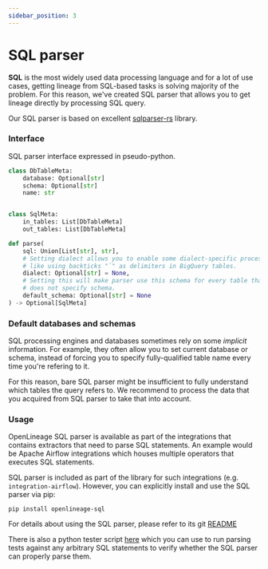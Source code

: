 ```yaml
---
sidebar_position: 3
---
```


# SQL parser

**SQL** is the most widely used data processing language and for a lot of use cases, getting lineage from SQL-based tasks is solving majority of the problem.
For this reason, we've created SQL parser that allows you to get lineage directly by processing SQL query.


Our SQL parser is based on excellent [sqlparser-rs](https://github.com/sqlparser-rs/sqlparser-rs) library.

### Interface

SQL parser interface expressed in pseudo-python.

```python
class DbTableMeta:
    database: Optional[str]
    schema: Optional[str]
    name: str


class SqlMeta:
    in_tables: List[DbTableMeta]
    out_tables: List[DbTableMeta]

def parse(
    sql: Union[List[str], str],
    # Setting dialect allows you to enable some dialect-specific processing 
    # like using backticks "`" as delimiters in BigQuery tables.
    dialect: Optional[str] = None,   
    # Setting this will make parser use this schema for every table that
    # does not specify schema. 
    default_schema: Optional[str] = None
) -> Optional[SqlMeta] 
```

### Default databases and schemas

SQL processing engines and databases sometimes rely on some _implicit_ information. For example, they often allow you to set current database or schema, instead of forcing
you to specify fully-qualified table name every time you're refering to it.

For this reason, bare SQL parser might be insufficient to fully understand which tables the query refers to. 
We recommend to process the data that you acquired from SQL parser to take that into account.

### Usage

OpenLineage SQL parser is available as part of the integrations that contains extractors that need to parse SQL statements. An example would be Apache Airflow integrations which houses multiple operators that executes SQL statements.

SQL parser is included as part of the library for such integrations (e.g. `integration-airflow`). However, you can explicitly install and use the SQL parser via pip:

```text
pip install openlineage-sql 
```

For details about using the SQL parser, please refer to its git [README](https://github.com/OpenLineage/OpenLineage/tree/main/integration/sql)

There is also a python tester script [here](https://github.com/OpenLineage/OpenLineage/blob/main/integration/sql/tests/python/sql_tester.py) which you can use to run parsing tests against any arbitrary SQL statements to verify whether the SQL parser can properly parse them.
